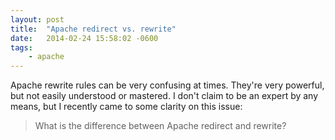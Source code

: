 ```yaml
---
layout: post
title:  "Apache redirect vs. rewrite"
date:   2014-02-24 15:58:02 -0600
tags:
    - apache
---
```


Apache rewrite rules can be very confusing at times. They're very powerful, but not easily understood or mastered. I don't claim to be an expert by any means, but I recently came to some clarity on this issue: 

> What is the difference between Apache redirect and rewrite?

